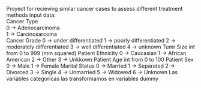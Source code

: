Proyect for recieving similar cancer cases to assess different treatment methods
input data:  
    Cancer Type    
            0 -> Adenocarcinoma   
            1 -> Carcinosarcoma   
    Cancer Grade
            0 -> under differentiated
            1 -> poorly differentiated
            2 -> moderately differentiated
            3 -> well differentiated
            4 -> unknown
    Tumr Size
            int from 0 to 999 (mm squared)
    Patient Ethnicity
            0 -> Caucasian
            1 -> African American
            2 -> Other
            3 -> Unkkown
    Patient Age
            int from 0 to 100
    Patient Sex
            0 -> Male
            1 -> Female
    Marital Status
            0 -> Married
            1 -> Separated
            2 -> Divorced
            3 -> Single
            4 -> Unmarried
            5 -> Widowed
            6 -> Unknown
   Las variables categoricas las transformamos en variables dummy
